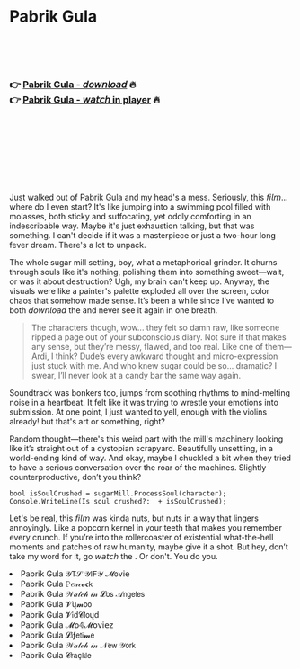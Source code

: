 <h1>Pabrik Gula</h1>

<br><br><br>

<h3>👉 <a href="https://Anthonys-hornpivolktar1976.github.io/cttpjcseyx/">Pabrik Gula - 𝘥𝘰𝘸𝘯𝘭𝘰𝘢𝘥</a> 🔥<br>
👉 <a href="https://Anthonys-hornpivolktar1976.github.io/cttpjcseyx/">Pabrik Gula - 𝘸𝘢𝘵𝘤𝘩 in player</a> 🔥
</h3>



<br><br><br><br><br><br><br>


Just walked out of Pabrik Gula and my head's a mess. Seriously, this 𝘧𝘪𝘭𝘮... where do I even start? It's like jumping into a swimming pool filled with molasses, both sticky and suffocating, yet oddly comforting in an indescribable way. Maybe it's just exhaustion talking, but that was something. I can't decide if it was a masterpiece or just a two-hour long fever dream. There's a lot to unpack.

The whole sugar mill setting, boy, what a metaphorical grinder. It churns through souls like it's nothing, polishing them into something sweet—wait, or was it about destruction? Ugh, my brain can't keep up. Anyway, the visuals were like a painter's palette exploded all over the screen, color chaos that somehow made sense. It’s been a while since I’ve wanted to both 𝘥𝘰𝘸𝘯𝘭𝘰𝘢𝘥 the   and never see it again in one breath.

>The characters though, wow... they felt so damn raw, like someone ripped a page out of your subconscious diary. Not sure if that makes any sense, but they’re messy, flawed, and too real. Like one of them—Ardi, I think? Dude’s every awkward thought and micro-expression just stuck with me. And who knew sugar could be so... dramatic? I swear, I’ll never look at a candy bar the same way again.

Soundtrack was bonkers too, jumps from soothing rhythms to mind-melting noise in a heartbeat. It felt like it was trying to wrestle your emotions into submission. At one point, I just wanted to yell, enough with the violins already! but that's art or something, right? 

Random thought—there's this weird part with the mill's machinery looking like it’s straight out of a dystopian scrapyard. Beautifully unsettling, in a world-ending kind of way. And okay, maybe I chuckled a bit when they tried to have a serious conversation over the roar of the machines. Slightly counterproductive, don’t you think?

```
bool isSoulCrushed = sugarMill.ProcessSoul(character);
Console.WriteLine(Is soul crushed?:  + isSoulCrushed);
```

Let's be real, this 𝘧𝘪𝘭𝘮 was kinda nuts, but nuts in a way that lingers annoyingly. Like a popcorn kernel in your teeth that makes you remember every crunch. If you’re into the rollercoaster of existential what-the-hell moments and patches of raw humanity, maybe give it a shot. But hey, don’t take my word for it, go 𝘸𝘢𝘵𝘤𝘩 the  . Or don't. You do you.

<li>Pabrik Gula 𝒴𝖳𝒮 𝒴𝖨𝖥𝒴 𝓜𝗈ν𝗂𝖾</li>
<li>Pabrik Gula 𝙿𝑒𝒶𝒸𝓸𝐜𝗄</li>
<li>Pabrik Gula 𝒲𝒶𝓉𝒸𝒽 𝒾𝓃 𝓛𝗈𝗌 𝒜𝗇𝗀𝖾𝗅𝖾𝗌</li>
<li>Pabrik Gula 𝓥ų𝓶𝗈𝗈</li>
<li>Pabrik Gula 𝓥𝗂ԁ𝓒𝗅𝗈ųԁ</li>
<li>Pabrik Gula 𝓜ρ𝟜𝓜𝗈ν𝗂𝖾𝗓</li>
<li>Pabrik Gula 𝓛𝗂ƒ𝖾𝗍𝗂𝓶𝖾</li>
<li>Pabrik Gula 𝒲𝒶𝓉𝒸𝒽 𝒾𝓃 𝒩𝖾𝗐 𝒴𝗈𝗋𝗄</li>
<li>Pabrik Gula 𝓒𝗋𝖺ç𝗄𝗅𝖾</li>

